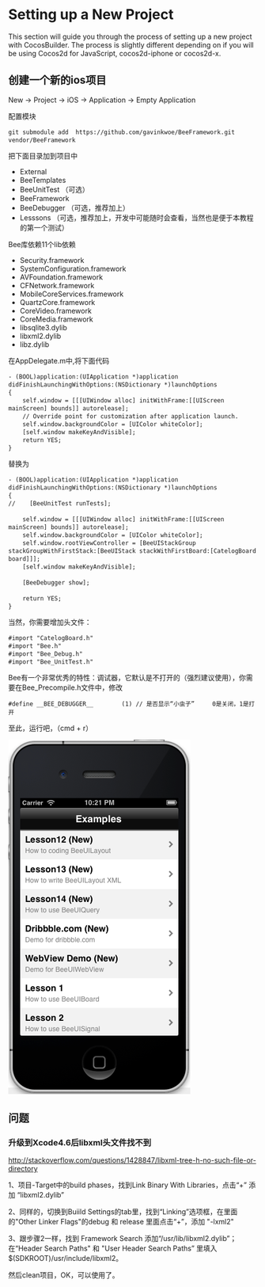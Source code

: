 # Setting up a New Project
This section will guide you through the process of setting up a new project with CocosBuilder. The process is slightly different depending on if you will be using Cocos2d for JavaScript, cocos2d-iphone or cocos2d-x.

## 创建一个新的ios项目

New -> Project -> iOS -> Application -> Empty Application

配置模块

	git submodule add  https://github.com/gavinkwoe/BeeFramework.git vendor/BeeFramework
	

把下面目录加到项目中

- External
- BeeTemplates
- BeeUnitTest （可选）
- BeeFramework
- BeeDebugger （可选，推荐加上）
- Lesssons （可选，推荐加上，开发中可能随时会查看，当然也是便于本教程的第一个测试）

Bee库依赖11个lib依赖

- Security.framework
- SystemConfiguration.framework
- AVFoundation.framework
- CFNetwork.framework
- MobileCoreServices.framework
- QuartzCore.framework
- CoreVideo.framework
- CoreMedia.framework
- libsqlite3.dylib
- libxml2.dylib
- libz.dylib


在AppDelegate.m中,将下面代码

	- (BOOL)application:(UIApplication *)application didFinishLaunchingWithOptions:(NSDictionary *)launchOptions
	{
	    self.window = [[[UIWindow alloc] initWithFrame:[[UIScreen mainScreen] bounds]] autorelease];
	    // Override point for customization after application launch.
	    self.window.backgroundColor = [UIColor whiteColor];
	    [self.window makeKeyAndVisible];
		return YES;
	}

替换为

	- (BOOL)application:(UIApplication *)application didFinishLaunchingWithOptions:(NSDictionary *)launchOptions
	{
	//    [BeeUnitTest runTests];
    
	    self.window = [[[UIWindow alloc] initWithFrame:[[UIScreen mainScreen] bounds]] autorelease];
	    self.window.backgroundColor = [UIColor whiteColor];
		self.window.rootViewController = [BeeUIStackGroup stackGroupWithFirstStack:[BeeUIStack stackWithFirstBoard:[CatelogBoard board]]];
	    [self.window makeKeyAndVisible];
	
		[BeeDebugger show];
    
	    return YES;
	}

当然，你需要增加头文件：

	#import "CatelogBoard.h"
	#import "Bee.h"
	#import "Bee_Debug.h"
	#import "Bee_UnitTest.h"
	
	
Bee有一个非常优秀的特性：调试器，它默认是不打开的（强烈建议使用），你需要在Bee_Precompile.h文件中，修改

	#define __BEE_DEBUGGER__		(1)	// 是否显示“小虫子”     0是关闭，1是打开
	

至此，运行吧，（cmd + r）

![image](2-1.png?raw=true)

## 问题

### 升级到Xcode4.6后libxml头文件找不到

http://stackoverflow.com/questions/1428847/libxml-tree-h-no-such-file-or-directory

1、项目-Target中的build phases，找到Link Binary With Libraries，点击“+” 添加 “libxml2.dylib”

2、同样的，切换到Buiild Settings的tab里，找到“Linking”选项框，在里面的"Other Linker Flags"的debug 和 release 里面点击“+”，添加 "-lxml2"

3、跟步骤2一样，找到 Framework Search 添加“/usr/lib/libxml2.dylib”； 在“Header Search Paths" 和 "User Header Search Paths” 里填入$(SDKROOT)/usr/include/libxml2。

然后clean项目，OK，可以使用了。
